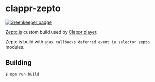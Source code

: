 # clappr-zepto

[![Greenkeeper badge](https://badges.greenkeeper.io/clappr/clappr-zepto.svg)](https://greenkeeper.io/)

[Zepto.js](https://github.com/madrobby/zepto) custom build used by [Clappr player](https://github.com/clappr/clappr).

Zepto is build with `ajax callbacks deferred event ie selector zepto` modules.

## Building

```shell
$ npm run build
```
